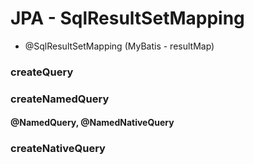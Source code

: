 # JPA - SqlResultSetMapping
* @SqlResultSetMapping (MyBatis - resultMap)

### createQuery
### createNamedQuery
####
#### @NamedQuery, @NamedNativeQuery
### createNativeQuery